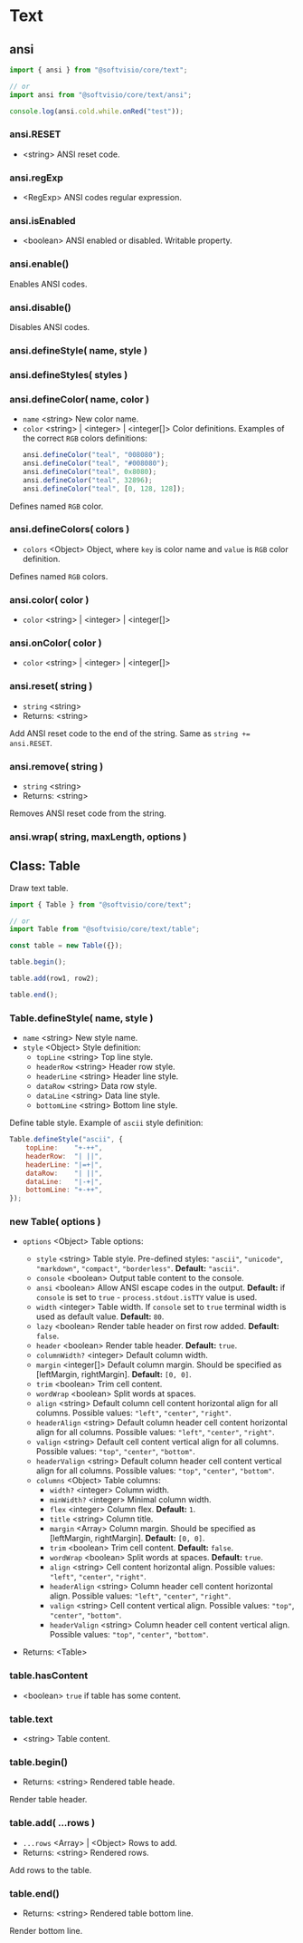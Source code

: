 # Text

## ansi

```javascript
import { ansi } from "@softvisio/core/text";

// or
import ansi from "@softvisio/core/text/ansi";

console.log(ansi.cold.while.onRed("test"));
```

### ansi.RESET

-   <string\> ANSI reset code.

### ansi.regExp

-   <RegExp\> ANSI codes regular expression.

### ansi.isEnabled

-   <boolean\> ANSI enabled or disabled. Writable property.

### ansi.enable()

Enables ANSI codes.

### ansi.disable()

Disables ANSI codes.

### ansi.defineStyle( name, style )

### ansi.defineStyles( styles )

### ansi.defineColor( name, color )

-   `name` <string\> New color name.
-   `color` <string\> | <integer\> | <integer[]\> Color definitions. Examples of the correct `RGB` colors definitions:
    ```javascript
    ansi.defineColor("teal", "008080");
    ansi.defineColor("teal", "#008080");
    ansi.defineColor("teal", 0x8080);
    ansi.defineColor("teal", 32896);
    ansi.defineColor("teal", [0, 128, 128]);
    ```

Defines named `RGB` color.

### ansi.defineColors( colors )

-   `colors` <Object\> Object, where `key` is color name and `value` is `RGB` color definition.

Defines named `RGB` colors.

### ansi.color( color )

-   `color` <string\> | <integer\> | <integer[]\>

### ansi.onColor( color )

-   `color` <string\> | <integer\> | <integer[]\>

### ansi.reset( string )

-   `string` <string\>
-   Returns: <string\>

Add ANSI reset code to the end of the string. Same as `string += ansi.RESET`.

### ansi.remove( string )

-   `string` <string\>
-   Returns: <string\>

Removes ANSI reset code from the string.

### ansi.wrap( string, maxLength, options )

## Class: Table

Draw text table.

```javascript
import { Table } from "@softvisio/core/text";

// or
import Table from "@softvisio/core/text/table";

const table = new Table({});

table.begin();

table.add(row1, row2);

table.end();
```

### Table.defineStyle( name, style )

-   `name` <string\> New style name.
-   `style` <Object\> Style definition:
    -   `topLine` <string\> Top line style.
    -   `headerRow` <string\> Header row style.
    -   `headerLine` <string\> Header line style.
    -   `dataRow` <string\> Data row style.
    -   `dataLine` <string\> Data line style.
    -   `bottomLine` <string\> Bottom line style.

Define table style. Example of `ascii` style definition:

<!-- prettier-ignore -->
```javascript
Table.defineStyle("ascii", {
    topLine:    "+-++",
    headerRow:  "| ||",
    headerLine: "|=+|",
    dataRow:    "| ||",
    dataLine:   "|-+|",
    bottomLine: "+-++",
});
```

### new Table( options )

-   `options` <Object\> Table options:

    -   `style` <string\> Table style. Pre-defined styles: `"ascii"`, `"unicode"`, `"markdown"`, `"compact"`, `"borderless"`. **Default:** `"ascii"`.
    -   `console` <boolean\> Output table content to the console.
    -   `ansi` <boolean\> Allow ANSI escape codes in the output. **Default:** if `console` is set to `true` - `process.stdout.isTTY` value is used.
    -   `width` <integer\> Table width. If `console` set to `true` terminal width is used as default value. **Default:** `80`.
    -   `lazy` <boolean\> Render table header on first row added. **Default:** `false`.
    -   `header` <boolean\> Render table header. **Default:** `true`.
    -   `columnWidth?` <integer\> Default column width.
    -   `margin` <integer[]\> Default column margin. Should be specified as [leftMargin, rightMargin]. **Default:** `[0, 0]`.
    -   `trim` <boolean\> Trim cell content.
    -   `wordWrap` <boolean\> Split words at spaces.
    -   `align` <string\> Default column cell content horizontal align for all columns. Possible values: `"left"`, `"center"`, `"right"`.
    -   `headerAlign` <string\> Default column header cell content horizontal align for all columns. Possible values: `"left"`, `"center"`, `"right"`.
    -   `valign` <string\> Default cell content vertical align for all columns. Possible values: `"top"`, `"center"`, `"bottom"`.
    -   `headerValign` <string\> Default column header cell content vertical align for all columns. Possible values: `"top"`, `"center"`, `"bottom"`.
    -   `columns` <Object\> Table columns:
        -   `width?` <integer\> Column width.
        -   `minWidth?` <integer\> Minimal column width.
        -   `flex` <integer\> Column flex. **Default:** `1`.
        -   `title` <string\> Column title.
        -   `margin` <Array\> Column margin. Should be specified as [leftMargin, rightMargin]. **Default:** `[0, 0]`.
        -   `trim` <boolean\> Trim cell content. **Default:** `false`.
        -   `wordWrap` <boolean\> Split words at spaces. **Default:** `true`.
        -   `align` <string\> Cell content horizontal align. Possible values: `"left"`, `"center"`, `"right"`.
        -   `headerAlign` <string\> Column header cell content horizontal align. Possible values: `"left"`, `"center"`, `"right"`.
        -   `valign` <string\> Cell content vertical align. Possible values: `"top"`, `"center"`, `"bottom"`.
        -   `headerValign` <string\> Column header cell content vertical align. Possible values: `"top"`, `"center"`, `"bottom"`.

-   Returns: <Table\>

### table.hasContent

-   <boolean\> `true` if table has some content.

### table.text

-   <string\> Table content.

### table.begin()

-   Returns: <string\> Rendered table heade.

Render table header.

### table.add( ...rows )

-   `...rows` <Array\> | <Object\> Rows to add.
-   Returns: <string\> Rendered rows.

Add rows to the table.

### table.end()

-   Returns: <string\> Rendered table bottom line.

Render bottom line.
